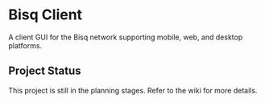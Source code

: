 # Bisq Client
A client GUI for the Bisq network supporting mobile, web, and desktop platforms.

## Project Status
This project is still in the planning stages. Refer to the wiki for more details.

